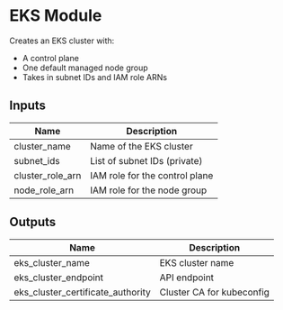# EKS Module

Creates an EKS cluster with:

- A control plane
- One default managed node group
- Takes in subnet IDs and IAM role ARNs

## Inputs

| Name             | Description                           |
|------------------|---------------------------------------|
| cluster_name     | Name of the EKS cluster               |
| subnet_ids       | List of subnet IDs (private)          |
| cluster_role_arn | IAM role for the control plane        |
| node_role_arn    | IAM role for the node group           |

## Outputs

| Name                         | Description                        |
|------------------------------|------------------------------------|
| eks_cluster_name             | EKS cluster name                   |
| eks_cluster_endpoint         | API endpoint                       |
| eks_cluster_certificate_authority | Cluster CA for kubeconfig   |
